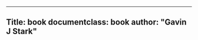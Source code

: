 [header_comment]: # (This files is written in Markdown; it may be
compiled to PDF using, for example, pandoc file.md
--pdf-engine=pdflatex -o file.pdf; however it should be
readable in text form)

---
Title: book
documentclass: book
author: "Gavin J Stark"
---

